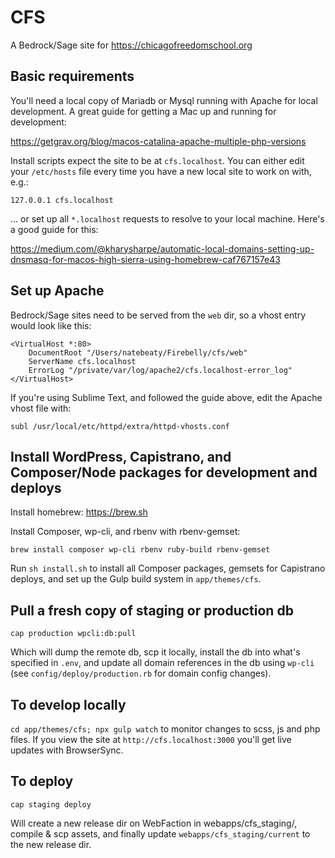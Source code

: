 # CFS

A Bedrock/Sage site for https://chicagofreedomschool.org

## Basic requirements

You'll need a local copy of Mariadb or Mysql running with Apache for local development. A great guide for getting a Mac up and running for development:

https://getgrav.org/blog/macos-catalina-apache-multiple-php-versions

Install scripts expect the site to be at `cfs.localhost`. You can either edit your `/etc/hosts` file every time you have a new local site to work on with, e.g.:

    127.0.0.1 cfs.localhost

... or set up all `*.localhost` requests to resolve to your local machine. Here's a good guide for this:

https://medium.com/@kharysharpe/automatic-local-domains-setting-up-dnsmasq-for-macos-high-sierra-using-homebrew-caf767157e43

## Set up Apache

Bedrock/Sage sites need to be served from the `web` dir, so a vhost entry would look like this:

    <VirtualHost *:80>
        DocumentRoot "/Users/natebeaty/Firebelly/cfs/web"
        ServerName cfs.localhost
        ErrorLog "/private/var/log/apache2/cfs.localhost-error_log"
    </VirtualHost>

If you're using Sublime Text, and followed the guide above, edit the Apache vhost file with:

`subl /usr/local/etc/httpd/extra/httpd-vhosts.conf`

## Install WordPress, Capistrano, and Composer/Node packages for development and deploys

Install homebrew: https://brew.sh

Install Composer, wp-cli, and rbenv with rbenv-gemset:

`brew install composer wp-cli rbenv ruby-build rbenv-gemset`

Run `sh install.sh` to install all Composer packages, gemsets for Capistrano deploys, and set up the Gulp build system in `app/themes/cfs`.

## Pull a fresh copy of staging or production db

`cap production wpcli:db:pull`

Which will dump the remote db, scp it locally, install the db into what's specified in `.env`, and update all domain references in the db using `wp-cli` (see `config/deploy/production.rb` for domain config changes).

## To develop locally

`cd app/themes/cfs; npx gulp watch` to monitor changes to scss, js and php files. If you view the site at `http://cfs.localhost:3000` you'll get live updates with BrowserSync.

## To deploy

`cap staging deploy`

Will create a new release dir on WebFaction in webapps/cfs_staging/, compile & scp assets, and finally update `webapps/cfs_staging/current` to the new release dir.
